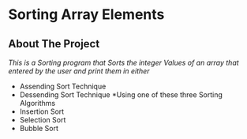 # Sorting Array Elements
## About The Project
*This is a Sorting program that Sorts the integer Values of an array that entered by the user 
and print them in either*
* Assending Sort Technique
* Dessending Sort Technique
*Using one of these three Sorting Algorithms
* Insertion Sort
* Selection Sort
* Bubble Sort




